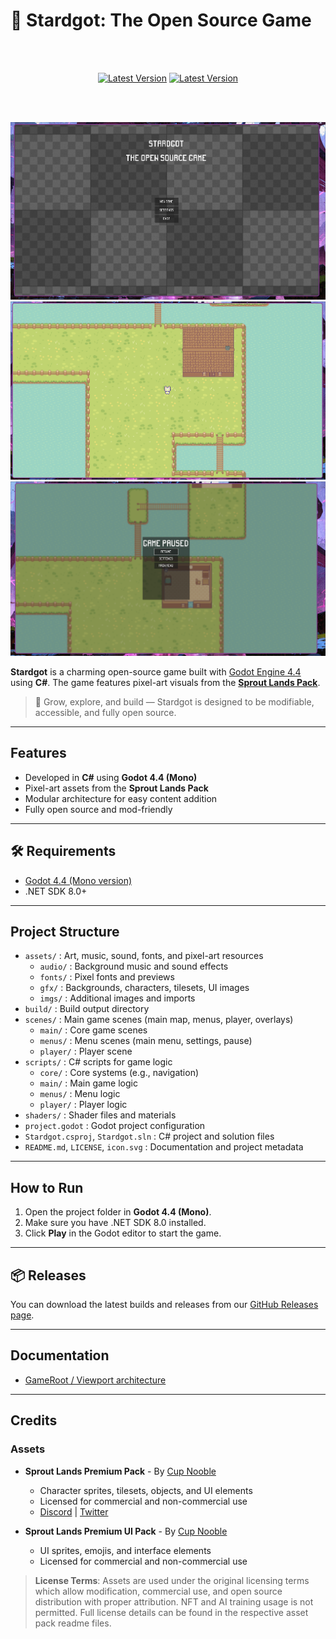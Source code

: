 # 🌟 Stardgot: The Open Source Game

<div align="center">

  <br/>
  <br/>

  <a href="https://github.com/Times-Z/stardgot"><img src="https://img.shields.io/github/v/release/Times-Z/stardgot?label=Latest%20Version&color=c56a90&style=for-the-badge&logo=star)" alt="Latest Version" /></a>
  <a href="https://github.com/Times-Z/stardgot"><img src="https://img.shields.io/github/actions/workflow/status/Times-Z/stardgot/.github/workflows/build-and-release.yml?branch=main&label=Pipeline%20Status&color=c56a90&style=for-the-badge&logo=star" alt="Latest Version" /></a>

  <br/>
  <br/>

  <a href="https://github.com/Times-Z/stardgot"><img src="./.github/imgs/screen01.png" alt="screen01" /></a>
  <a href="https://github.com/Times-Z/stardgot"><img src="./.github/imgs/screen02.png" alt="screen02" /></a>
  <a href="https://github.com/Times-Z/stardgot"><img src="./.github/imgs/screen03.png" alt="screen03" /></a>
</div>

**Stardgot** is a charming open-source game built with [Godot Engine 4.4](https://godotengine.org/) using **C#**. The game features pixel-art visuals from the **[Sprout Lands Pack](#Credits)**.

> 🌱 Grow, explore, and build — Stardgot is designed to be modifiable, accessible, and fully open source.


---

## Features

- Developed in **C#** using **Godot 4.4 (Mono)**
- Pixel-art assets from the **Sprout Lands Pack**
- Modular architecture for easy content addition
- Fully open source and mod-friendly

---

## 🛠 Requirements

- [Godot 4.4 (Mono version)](https://godotengine.org/download)
- .NET SDK 8.0+

---

## Project Structure

- `assets/` : Art, music, sound, fonts, and pixel-art resources
  - `audio/` : Background music and sound effects
  - `fonts/` : Pixel fonts and previews
  - `gfx/` : Backgrounds, characters, tilesets, UI images
  - `imgs/` : Additional images and imports
- `build/` : Build output directory
- `scenes/` : Main game scenes (main map, menus, player, overlays)
  - `main/` : Core game scenes
  - `menus/` : Menu scenes (main menu, settings, pause)
  - `player/` : Player scene
- `scripts/` : C# scripts for game logic
  - `core/` : Core systems (e.g., navigation)
  - `main/` : Main game logic
  - `menus/` : Menu logic
  - `player/` : Player logic
- `shaders/` : Shader files and materials
- `project.godot` : Godot project configuration
- `Stardgot.csproj`, `Stardgot.sln` : C# project and solution files
- `README.md`, `LICENSE`, `icon.svg` : Documentation and project metadata

---

## How to Run

1. Open the project folder in **Godot 4.4 (Mono)**.
2. Make sure you have .NET SDK 8.0 installed.
3. Click **Play** in the Godot editor to start the game.

---

## 📦 Releases

You can download the latest builds and releases from our [GitHub Releases page](https://github.com/Times-Z/stardgot/releases).

---

## Documentation

- [GameRoot / Viewport architecture](docs/architecture-gameroot.md)

---

## Credits

### Assets

- **Sprout Lands Premium Pack** - By [Cup Nooble](https://cupnooble.itch.io/)
  - Character sprites, tilesets, objects, and UI elements
  - Licensed for commercial and non-commercial use
  - [Discord](https://discord.gg/PyDwcnPY) | [Twitter](https://twitter.com/Sprout_Lands)

- **Sprout Lands Premium UI Pack** - By [Cup Nooble](https://cupnooble.itch.io/)
  - UI sprites, emojis, and interface elements
  - Licensed for commercial and non-commercial use

> **License Terms**: Assets are used under the original licensing terms which allow modification, commercial use, and open source distribution with proper attribution. NFT and AI training usage is not permitted. Full license details can be found in the respective asset pack readme files.
